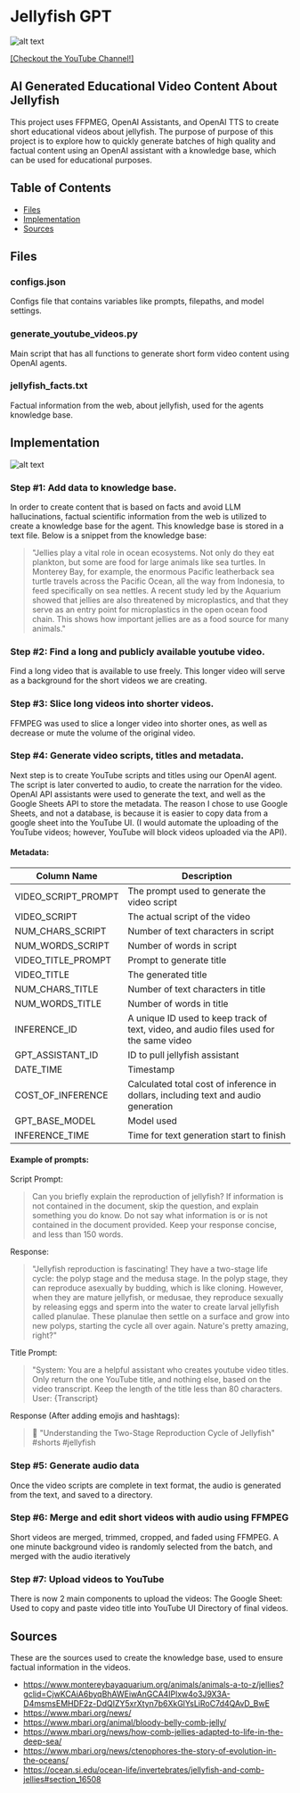 # Jellyfish GPT 

![alt text](youtube.gif)

[[Checkout the YouTube Channel!]](https://www.youtube.com/watch?v=-zABWWJjvCc)

## AI Generated Educational Video Content About Jellyfish 
This project uses FFPMEG, OpenAI Assistants, and OpenAI TTS to create short educational videos about jellyfish. The purpose of purpose of this project is to explore how to quickly generate batches of high quality and factual content using an OpenAI assistant with a knowledge base, which can be used for educational purposes. 

## Table of Contents
- [Files](#files)
- [Implementation](#implementation)
- [Sources](#sources)

## Files 

### configs.json 
Configs file that contains variables like prompts, filepaths, and model settings. 

### generate_youtube_videos.py 
Main script that has all functions to generate short form video content using OpenAI agents. 

### jellyfish_facts.txt
Factual information from the web, about jellyfish, used for the agents knowledge base. 



## Implementation
![alt text](script_diagram.png)

### Step #1: Add data to knowledge base. 
In order to create content that is based on facts and avoid LLM hallucinations, factual scientific information from the web is utilized to create a knowledge base for the agent.  This knowledge base is stored in a text file. Below is a snippet from the knowledge base:

> "Jellies play a vital role in ocean ecosystems. Not only do they eat plankton, but some are food for large animals like sea turtles. In Monterey Bay, for example, the enormous Pacific leatherback sea turtle travels across the Pacific Ocean, all the way from Indonesia, to feed specifically on sea nettles.
A recent study led by the Aquarium showed that jellies are also threatened by microplastics, and that they serve as an entry point for microplastics in the open ocean food chain. This shows how important jellies are as a food source for many animals."

### Step #2: Find a long and publicly available youtube video. 
Find a long video that is available to use freely. This longer video will serve as a background for the short videos we are creating. 

### Step #3: Slice long videos into shorter videos. 
FFMPEG was used to slice a longer video into shorter ones, as well as decrease or mute the volume of the original video. 

### Step #4: Generate video scripts, titles and metadata. 
Next step is to create YouTube scripts and titles using our OpenAI agent. The script is later converted to audio, to create the narration for the video. OpenAI API assistants were used to generate the text, and well as the Google Sheets API to store the metadata. The reason I chose to use Google Sheets, and not a database, is because it is easier to copy data from a google sheet into the YouTube UI. (I would automate the uploading of the YouTube videos; however, YouTube will block videos uploaded via the API). 

#### Metadata:
| Column Name         | Description          |
|---------------------|----------------------|
| VIDEO_SCRIPT_PROMPT | The prompt used to generate the video script        |
| VIDEO_SCRIPT        | The actual script of the video        |
| NUM_CHARS_SCRIPT    | Number of text characters in script        |
| NUM_WORDS_SCRIPT    | Number of words in script        |
| VIDEO_TITLE_PROMPT  | Prompt to generate title       |
| VIDEO_TITLE         | The generated title       |
| NUM_CHARS_TITLE     | Number of text characters in title        |
| NUM_WORDS_TITLE     | Number of words in title        |
| INFERENCE_ID        | A unique ID used to keep track of text, video, and audio files used for the same video       |
| GPT_ASSISTANT_ID    | ID to pull jellyfish assistant       |
| DATE_TIME           | Timestamp       |
| COST_OF_INFERENCE   | Calculated total cost of inference in dollars, including text and audio generation       |
| GPT_BASE_MODEL      | Model used       |
| INFERENCE_TIME      | Time for text generation start to finish        |

#### Example of prompts:
Script Prompt:
> Can you briefly explain the reproduction of jellyfish? If information is not contained in the document, skip the question, and explain something you do know. Do not say what information is or is not contained in the document provided. Keep your response concise, and less than 150 words.

Response:
> "Jellyfish reproduction is fascinating! They have a two-stage life cycle: the polyp stage and the medusa stage. In the polyp stage, they can reproduce asexually by budding, which is like cloning. However, when they are mature jellyfish, or medusae, they reproduce sexually by releasing eggs and sperm into the water to create larval jellyfish called planulae. These planulae then settle on a surface and grow into new polyps, starting the cycle all over again. Nature's pretty amazing, right?"

Title Prompt: 
>"System: You are a helpful assistant who creates youtube video titles. Only return the one YouTube title, and nothing else, based on the video transcript. Keep the length of the title less than 80 characters.
User: {Transcript}

Response (After adding emojis and hashtags):
> 🪼 "Understanding the Two-Stage Reproduction Cycle of Jellyfish" #shorts #jellyfish

### Step #5: Generate audio data
Once the video scripts are complete in text format, the audio is generated from the text, and saved to a directory.

### Step #6: Merge and edit short videos with audio using FFMPEG 
Short videos are merged, trimmed, cropped, and faded using FFMPEG. A one minute background video is randomly selected from the batch, and merged with the audio iteratively 

### Step #7: Upload videos to YouTube
There is now 2 main components to upload the videos: 
The Google Sheet: Used to copy and paste video title into YouTube UI
Directory of final videos.


## Sources
These are the sources used to create the knowledge base, used to ensure factual information in the videos.
 
- https://www.montereybayaquarium.org/animals/animals-a-to-z/jellies?gclid=CjwKCAiA6byqBhAWEiwAnGCA4IPlxw4o3J9X3A-D4msmsEMHDF2z-DdQIZY5xrXtyn7b6XkGlYsLiRoC7d4QAvD_BwE
- https://www.mbari.org/news/
- https://www.mbari.org/animal/bloody-belly-comb-jelly/
- https://www.mbari.org/news/how-comb-jellies-adapted-to-life-in-the-deep-sea/
- https://www.mbari.org/news/ctenophores-the-story-of-evolution-in-the-oceans/
- https://ocean.si.edu/ocean-life/invertebrates/jellyfish-and-comb-jellies#section_16508



